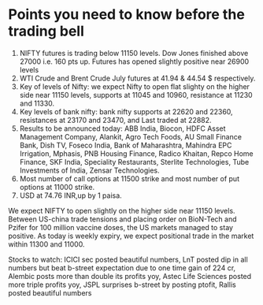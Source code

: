 # Points you need to know before the trading bell

1. NIFTY futures is trading below 11150 levels. Dow Jones finished above 27000 i.e. 160 pts up. Futures has opened slightly positive near 26900 levels
2. WTI Crude and Brent Crude July futures at 41.94 & 44.54 $ respectively.
3. Key of levels of Nifty: we expect Nifty to open flat slighty on the higher side near 11150 levels, supports at 11045 and 10960, resistance at  11230 and 11330.
4. Key levels of bank nifty: bank nifty supports at 22620 and 22360, resistances at 23170 and 23470, and Last traded at 22882.
5. Results to be announced today: ABB India, Biocon, HDFC Asset Management Company, Alankit, Agro Tech Foods, AU Small Finance Bank, Dish TV, Foseco India, Bank of Maharashtra, Mahindra EPC Irrigation, Mphasis, PNB Housing Finance, Radico Khaitan, Repco Home Finance, SKF India, Speciality Restaurants, Sterlite Technologies, Tube Investments of India, Zensar Technologies.
6. Most number of call options at 11500 strike and most number of put options at 11000 strike.
7. USD at 74.76 INR,up by 1 paisa.

We expect NIFTY to open slightly on the higher side near 11150 levels. Between US-china trade tensions and placing order on BioN-Tech and Pzifer for 100 million vaccine doses, the US markets managed to stay positive. As today is weekly expiry, we expect positional trade in the market within 11300 and 11000.

Stocks to watch: ICICI sec posted beautiful numbers, LnT posted dip in all numbers but beat b-street expectation due to one time gain of 224 cr, Alembic posts more than double its profits yoy, Astec Life Sciences posted more triple profits yoy, JSPL surprises b-street by posting ptofit, Rallis posted beautiful numbers 
